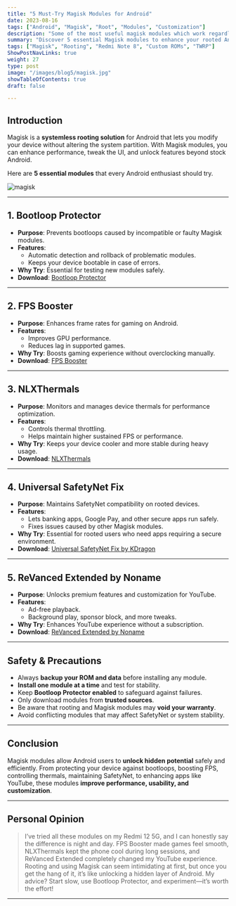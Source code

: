 ```yaml
---
title: "5 Must-Try Magisk Modules for Android"
date: 2023-08-16
tags: ["Android", "Magisk", "Root", "Modules", "Customization"]
description: "Some of the most useful magisk modules which work regardless of your android version."
summary: "Discover 5 essential Magisk modules to enhance your rooted Android device."
tags: ["Magisk", "Rooting", "Redmi Note 8", "Custom ROMs", "TWRP"]
ShowPostNavLinks: true
weight: 27
type: post
image: "/images/blog5/magisk.jpg"
showTableOfContents: true
draft: false

---
```


## Introduction

Magisk is a **systemless rooting solution** for Android that lets you modify your device without altering the system partition. With Magisk modules, you can enhance performance, tweak the UI, and unlock features beyond stock Android.

Here are **5 essential modules** that every Android enthusiast should try.

![magisk](/images/blog5/magisk.jpg "Top 5 Magisk modules")

---

## 1. Bootloop Protector

- **Purpose**: Prevents bootloops caused by incompatible or faulty Magisk modules.  
- **Features**:
  - Automatic detection and rollback of problematic modules.
  - Keeps your device bootable in case of errors.
- **Why Try**: Essential for testing new modules safely.
- **Download**: [Bootloop Protector](https://archive.org/download/magisk-bootloop-protector-v-1.8.1/Magisk_Bootloop_Protector-v1.8.1.zip)

---

## 2. FPS Booster

- **Purpose**: Enhances frame rates for gaming on Android.  
- **Features**:
  - Improves GPU performance.
  - Reduces lag in supported games.
- **Why Try**: Boosts gaming experience without overclocking manually.
- **Download**: [FPS Booster](https://t.me/back_tovedas/4)

---

## 3. NLXThermals

- **Purpose**: Monitors and manages device thermals for performance optimization.  
- **Features**:
  - Controls thermal throttling.
  - Helps maintain higher sustained FPS or performance.
- **Why Try**: Keeps your device cooler and more stable during heavy usage.
- **Download**: [NLXThermals](https://t.me/back_tovedas/2)

---

## 4. Universal SafetyNet Fix

- **Purpose**: Maintains SafetyNet compatibility on rooted devices.  
- **Features**:
  - Lets banking apps, Google Pay, and other secure apps run safely.
  - Fixes issues caused by other Magisk modules.
- **Why Try**: Essential for rooted users who need apps requiring a secure environment.
- **Download**: [Universal SafetyNet Fix by KDragon](https://github.com/kdrag0n/safetynet-fix/releases)

---

## 5. ReVanced Extended by Noname

- **Purpose**: Unlocks premium features and customization for YouTube.  
- **Features**:
  - Ad-free playback.
  - Background play, sponsor block, and more tweaks.
- **Why Try**: Enhances YouTube experience without a subscription.
- **Download**: [ReVanced Extended by Noname](https://github.com/NoName-exe/revanced-extended/releases)

---

## Safety & Precautions

- Always **backup your ROM and data** before installing any module.  
- **Install one module at a time** and test for stability.  
- Keep **Bootloop Protector enabled** to safeguard against failures.  
- Only download modules from **trusted sources**.  
- Be aware that rooting and Magisk modules may **void your warranty**.  
- Avoid conflicting modules that may affect SafetyNet or system stability.

---

## Conclusion

Magisk modules allow Android users to **unlock hidden potential** safely and efficiently. From protecting your device against bootloops, boosting FPS, controlling thermals, maintaining SafetyNet, to enhancing apps like YouTube, these modules **improve performance, usability, and customization**.

---

## Personal Opinion

>I’ve tried all these modules on my Redmi 12 5G, and I can honestly say the difference is night and day. FPS Booster made games feel smooth, NLXThermals kept the phone cool during long sessions, and ReVanced Extended completely changed my YouTube experience.
>Rooting and using Magisk can seem intimidating at first, but once you get the hang of it, it’s like unlocking a hidden layer of Android. My advice? Start slow, use Bootloop Protector, and experiment—it’s worth the effort!

---
